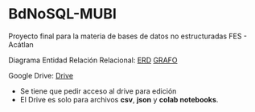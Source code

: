 # BdNoSQL-MUBI
Proyecto final para la materia de bases de datos no estructuradas FES - Acátlan

Diagrama Entidad Relación Relacional:
[ERD](https://lucid.app/lucidchart/06694025-a346-448c-9cb1-250631f21fe5/edit?viewport_loc=-541%2C-111%2C1921%2C811%2C0_0&invitationId=inv_940f940e-6926-4f73-8620-32649d791991)
[GRAFO](https://lucid.app/lucidchart/75d42e64-8d42-462d-9f21-a82353d54eff/edit?view_items=F.gIO.M4fgD1&invitationId=inv_cd6dc916-0b39-465c-bb61-002e6af7b6f9)

Google Drive:
[Drive](https://drive.google.com/drive/folders/1ufDXsd4-4lmpKyHwCV4Bd8sc1aIvHhlg?usp=sharing)

* Se tiene que pedir acceso al drive para edición
* El Drive es solo para archivos **csv**, **json** y **colab notebooks**.

